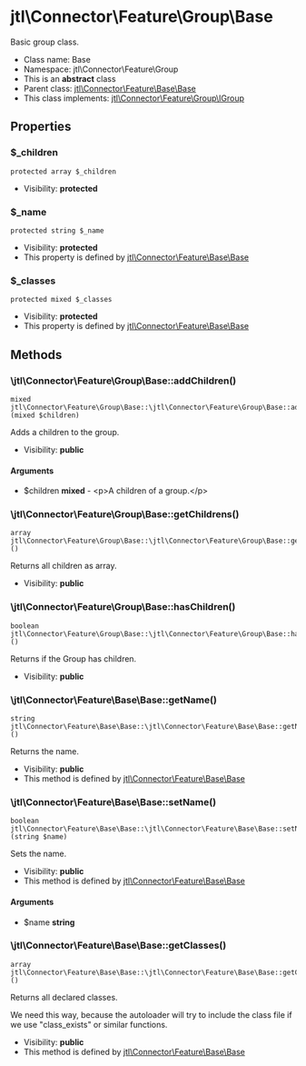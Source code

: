 jtl\Connector\Feature\Group\Base
===============

Basic group class.




* Class name: Base
* Namespace: jtl\Connector\Feature\Group
* This is an **abstract** class
* Parent class: [jtl\Connector\Feature\Base\Base](jtl-Connector-Feature-Base-Base.md)
* This class implements: [jtl\Connector\Feature\Group\IGroup](jtl-Connector-Feature-Group-IGroup.md)




Properties
----------


### $_children

```
protected array $_children
```





* Visibility: **protected**


### $_name

```
protected string $_name
```





* Visibility: **protected**
* This property is defined by [jtl\Connector\Feature\Base\Base](jtl-Connector-Feature-Base-Base.md)


### $_classes

```
protected mixed $_classes
```





* Visibility: **protected**
* This property is defined by [jtl\Connector\Feature\Base\Base](jtl-Connector-Feature-Base-Base.md)


Methods
-------


### \jtl\Connector\Feature\Group\Base::addChildren()

```
mixed jtl\Connector\Feature\Group\Base::\jtl\Connector\Feature\Group\Base::addChildren()(mixed $children)
```

Adds a children to the group.



* Visibility: **public**

#### Arguments

* $children **mixed** - &lt;p&gt;A children of a group.&lt;/p&gt;



### \jtl\Connector\Feature\Group\Base::getChildrens()

```
array jtl\Connector\Feature\Group\Base::\jtl\Connector\Feature\Group\Base::getChildrens()()
```

Returns all children as array.



* Visibility: **public**



### \jtl\Connector\Feature\Group\Base::hasChildren()

```
boolean jtl\Connector\Feature\Group\Base::\jtl\Connector\Feature\Group\Base::hasChildren()()
```

Returns if the Group has children.



* Visibility: **public**



### \jtl\Connector\Feature\Base\Base::getName()

```
string jtl\Connector\Feature\Base\Base::\jtl\Connector\Feature\Base\Base::getName()()
```

Returns the name.



* Visibility: **public**
* This method is defined by [jtl\Connector\Feature\Base\Base](jtl-Connector-Feature-Base-Base.md)



### \jtl\Connector\Feature\Base\Base::setName()

```
boolean jtl\Connector\Feature\Base\Base::\jtl\Connector\Feature\Base\Base::setName()(string $name)
```

Sets the name.



* Visibility: **public**
* This method is defined by [jtl\Connector\Feature\Base\Base](jtl-Connector-Feature-Base-Base.md)

#### Arguments

* $name **string**



### \jtl\Connector\Feature\Base\Base::getClasses()

```
array jtl\Connector\Feature\Base\Base::\jtl\Connector\Feature\Base\Base::getClasses()()
```

Returns all declared classes.

We need this way, because the autoloader will try to include the class
file if we use "class_exists" or similar functions.

* Visibility: **public**
* This method is defined by [jtl\Connector\Feature\Base\Base](jtl-Connector-Feature-Base-Base.md)


